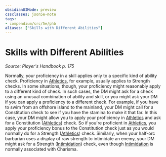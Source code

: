 ```yaml
---
obsidianUIMode: preview
cssclasses: json5e-note
tags:
- compendium/src/5e/phb
aliases: ["Skills with Different Abilities"]
---
```

# Skills with Different Abilities
*Source: Player's Handbook p. 175* 

Normally, your proficiency in a skill applies only to a specific kind of ability check. Proficiency in [Athletics](rules/skills.md#Athletics), for example, usually applies to Strength checks. In some situations, though, your proficiency might reasonably apply to a different kind of check. In such cases, the DM might ask for a check using an unusual combination of ability and skill, or you might ask your DM if you can apply a proficiency to a different check. For example, if you have to swim from an offshore island to the mainland, your DM might call for a Constitution check to see if you have the stamina to make it that far. In this case, your DM might allow you to apply your proficiency in [Athletics](rules/skills.md#Athletics) and ask for a Constitution ([Athletics](rules/skills.md#Athletics)) check. So if you're proficient in [Athletics](rules/skills.md#Athletics), you apply your proficiency bonus to the Constitution check just as you would normally do for a Strength ([Athletics](rules/skills.md#Athletics)) check. Similarly, when your half-orc barbarian uses a display of raw strength to intimidate an enemy, your DM might ask for a Strength ([Intimidation](rules/skills.md#Intimidation)) check, even though [Intimidation](rules/skills.md#Intimidation) is normally associated with Charisma.